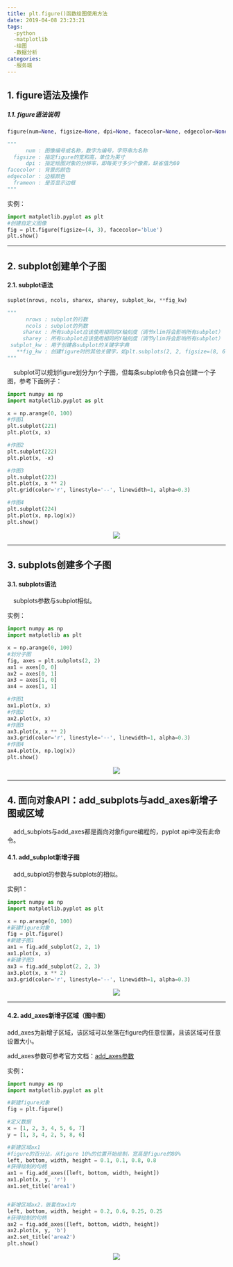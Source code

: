 ```yaml
---
title: plt.figure()函数绘图使用方法
date: 2019-04-08 23:23:21
tags:
  -python
  -matplotlib
  -绘图
  -数据分析
categories:
  -服务端
---
```

## 1. figure语法及操作
##### 1.1. figure语法说明
```python
figure(num=None, figsize=None, dpi=None, facecolor=None, edgecolor=None, frameon=True)

"""
      num : 图像编号或名称，数字为编号，字符串为名称
  figsize : 指定figure的宽和高，单位为英寸
      dpi : 指定绘图对象的分辨率，即每英寸多少个像素，缺省值为80
facecolor : 背景的颜色
edgecolor : 边框颜色
  frameon : 是否显示边框
"""
```
实例：
```python
import matplotlib.pyplot as plt
#创建自定义图像
fig = plt.figure(figsize=(4, 3), facecolor='blue')
plt.show()
```
---
## 2. subplot创建单个子图
####  2.1. subplot语法
```python
suplot(nrows, ncols, sharex, sharey, subplot_kw, **fig_kw)

"""
      nrows : subplot的行数
      ncols : subplot的列数
     sharex : 所有subplot应该使用相同的X轴刻度（调节xlim将会影响所有subplot）
     sharey : 所有subplot应该使用相同的Y轴刻度（调节ylim将会影响所有subplot）
 subplot_kw : 用于创建各subplot的关键字字典
   **fig_kw : 创建figure时的其他关键字，如plt.subplots(2, 2, figsize=(8, 6))
"""
```
&emsp;subplot可以规划figure划分为n个子图，但每条subplot命令只会创建一个子图，参考下面例子：
```python
import numpy as np
import matplotlib.pyplot as plt

x = np.arange(0, 100)
#作图1
plt.subplot(221)
plt.plot(x, x)

#作图2
plt.subplot(222)
plt.plot(x, -x)

#作图3
plt.subplot(223)
plt.plot(x, x ** 2)
plt.grid(color='r', linestyle='--', linewidth=1, alpha=0.3)

#作图4
plt.subplot(224)
plt.plot(x, np.log(x))
plt.show()
```
<div align=Center>
<img src="https://img-blog.csdn.net/20171129110950286?watermark/2/text/aHR0cDovL2Jsb2cuY3Nkbi5uZXQvaGVsdW5xdTIwMTc=/font/5a6L5L2T/fontsize/400/fill/I0JBQkFCMA==/dissolve/70/gravity/Center">
</div>

---

## 3. subplots创建多个子图
#### 3.1. subplots语法
&emsp;subplots参数与subplot相似。

实例：

```python
import numpy as np
import matplotlib as plt

x = np.arange(0, 100)
#划分子图
fig, axes = plt.subplots(2, 2)
ax1 = axes[0, 0]
ax2 = axes[0, 1]
ax3 = axes[1, 0]
ax4 = axes[1, 1]

#作图1
ax1.plot(x, x)
#作图2
ax2.plot(x, x)
#作图3
ax3.plot(x, x ** 2)
ax3.grid(color='r', linestyle='--', linewidth=1, alpha=0.3)
#作图4
ax4.plot(x, np.log(x))
plt.show()
```
<div align=center>
<img src="https://img-blog.csdn.net/20171129112629914?watermark/2/text/aHR0cDovL2Jsb2cuY3Nkbi5uZXQvaGVsdW5xdTIwMTc=/font/5a6L5L2T/fontsize/400/fill/I0JBQkFCMA==/dissolve/70/gravity/Center">
</div>

---

## 4. 面向对象API：add_subplots与add_axes新增子图或区域
&emsp;add_subplots与add_axes都是面向对象figure编程的，pyplot api中没有此命令。

#### 4.1. add_subplot新增子图
&emsp;add_subplot的参数与subplots的相似。

实例1：
```python
import numpy as np
import matplotlib.pyplot as plt

x = np.arange(0, 100)
#新建figure对象
fig = plt.figure()
#新建子图1
ax1 = fig.add_subplot(2, 2, 1)
ax1.plot(x, x)
#新建子图3
ax3 = fig.add_subplot(2, 2, 3)
ax3.plot(x, x ** 2)
ax3.grid(color='r', linestyle='--', linewidth=1, alpha=0.3)
```
<div align=center>
<img src="https://img-blog.csdn.net/20171129112629914?watermark/2/text/aHR0cDovL2Jsb2cuY3Nkbi5uZXQvaGVsdW5xdTIwMTc=/font/5a6L5L2T/fontsize/400/fill/I0JBQkFCMA==/dissolve/70/gravity/Center">
</div>

---

#### 4.2. add_axes新增子区域（图中图）
add_axes为新增子区域，该区域可以坐落在figure内任意位置，且该区域可任意设置大小。

add_axes参数可参考官方文档：[add_axes参数](http://matplotlib.org/api/_as_gen/matplotlib.figure.Figure.html#matplotlib.figure.Figure)

实例：

```python
import numpy as np
import matplotlib.pyplot as plt

#新建figure对象
fig = plt.figure()

#定义数据
x = [1, 2, 3, 4, 5, 6, 7]
y = [1, 3, 4, 2, 5, 8, 6]

#新建区域ax1
#figure的百分比，从figure 10%的位置开始绘制，宽高是figure的80%
left, bottom, width, height = 0.1, 0.1, 0.8, 0.8
#获得绘制的句柄
ax1 = fig.add_axes([left, bottom, width, height])
ax1.plot(x, y, 'r')
ax1.set_title('area1')


#新增区域ax2，嵌套在ax1内
left, bottom, width, height = 0.2, 0.6, 0.25, 0.25
#获得绘制的句柄
ax2 = fig.add_axes([left, bottom, width, height])
ax2.plot(x, y, 'b')
ax2.set_title('area2')
plt.show()
```
<div align=center>
<img src="https://img-blog.csdn.net/20171129115950546?watermark/2/text/aHR0cDovL2Jsb2cuY3Nkbi5uZXQvaGVsdW5xdTIwMTc=/font/5a6L5L2T/fontsize/400/fill/I0JBQkFCMA==/dissolve/70/gravity/Center">
</div>
